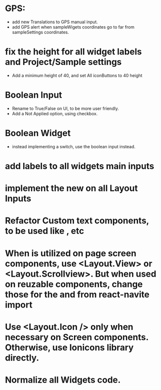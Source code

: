 # GPS:
- add new Translations to GPS manual input.
- add GPS alert when sampleWigets coordinates go to far from sampleSettings coordinates.

# fix the height for all widget labels and Project/Sample settings
- Add a minimum height of 40, and set All iconButtons to 40 height

# Boolean Input
  - Rename to True/False on UI, to be more user friendly.
  - Add a Not Applied option, using checkbox.

# Boolean Widget
  - instead implementing a switch, use the boolean input instead.

# add labels to all widgets main inputs

# implement the new <InputRoot /> on all Layout Inputs
# Refactor Custom text components, to be used like <Text p />, <Text h1 /> etc
# When <View /> is utilized on page screen components, use <Layout.View> or <Layout.Scrollview>. But when used on reuzable components, change those for the <View /> and <ScrollView /> from react-navite import
# Use <Layout.Icon /> only when necessary on Screen components. Otherwise, use Ionicons library directly.
# Normalize all Widgets code.